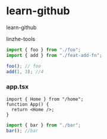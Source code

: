 # learn-github

learn-github

linzhe-tools

```ts
import { foo } from "./foo";
import { add } from "./feat-add-fn";

foo(); // foo
add(1, 3); //4
```

### app.tsx

```tsx
import { Home } from "/home";
function App() {
  return <Home />;
}
```

```ts
import { bar } from "./bar";
bar(); //bar
```
